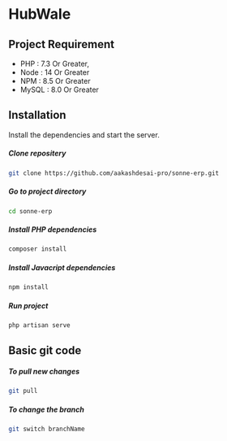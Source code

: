 # HubWale

## Project Requirement

- PHP : 7.3 Or Greater,
- Node : 14 Or Greater
- NPM : 8.5 Or Greater
- MySQL : 8.0 Or Greater

## Installation

Install the dependencies and start the server.

##### Clone repositery

```sh
git clone https://github.com/aakashdesai-pro/sonne-erp.git
```

##### Go to project directory
```sh
cd sonne-erp
```

##### Install PHP dependencies
```sh
composer install
```

##### Install Javacript dependencies
```sh
npm install
```

##### Run project
```sh
php artisan serve
```

## Basic git code
##### To pull new changes
```sh
git pull
```
##### To change the branch
```sh
git switch branchName
```
